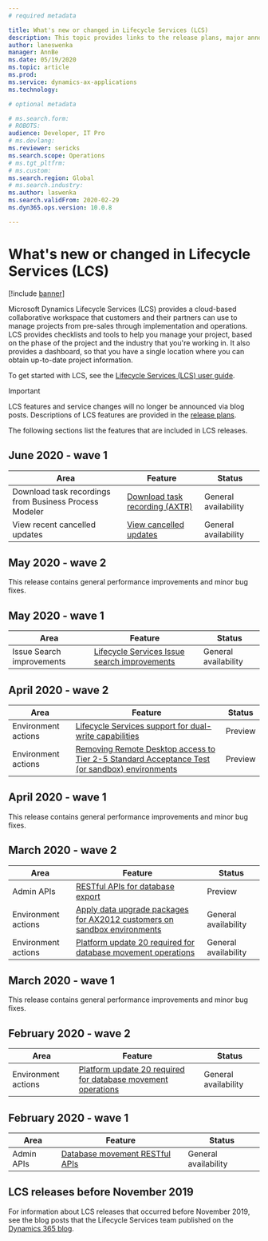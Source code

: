 ```yaml
---
# required metadata

title: What's new or changed in Lifecycle Services (LCS)
description: This topic provides links to the release plans, major announcements, and more for Microsoft Dynamics Lifecycle Services (LCS). 
author: laneswenka
manager: AnnBe
ms.date: 05/19/2020
ms.topic: article
ms.prod: 
ms.service: dynamics-ax-applications
ms.technology: 

# optional metadata

# ms.search.form: 
# ROBOTS: 
audience: Developer, IT Pro
# ms.devlang:
ms.reviewer: sericks
ms.search.scope: Operations
# ms.tgt_pltfrm: 
# ms.custom: 
ms.search.region: Global
# ms.search.industry: 
ms.author: laswenka
ms.search.validFrom: 2020-02-29
ms.dyn365.ops.version: 10.0.8

---
```


# What's new or changed in Lifecycle Services (LCS)

[!include [banner](../includes/banner.md)]

Microsoft Dynamics Lifecycle Services (LCS) provides a cloud-based collaborative workspace that customers and their partners can use to manage projects from pre-sales through implementation and operations. LCS provides checklists and tools to help you manage your project, based on the phase of the project and the industry that you're working in. It also provides a dashboard, so that you have a single location where you can obtain up-to-date project information.

To get started with LCS, see the [Lifecycle Services (LCS) user guide](lcs-user-guide.md).

> [!IMPORTANT]
> LCS features and service changes will no longer be announced via blog posts. Descriptions of LCS features are provided in the [release plans](https://go.microsoft.com/fwlink/?linkid=2010158). 

The following sections list the features that are included in LCS releases.
## June 2020 - wave 1
| Area | Feature |Status |
|------|---------|-------|
| Download task recordings from Business Process Modeler | [Download task recording (AXTR) ](https://docs.microsoft.com/en-us/dynamics365/fin-ops-core/dev-itpro/lifecycle-services/complete-tasks-bpm#download-a-task-recording) | General availability | 
| View recent cancelled updates | [View cancelled updates ](https://docs.microsoft.com/en-us/dynamics365/fin-ops-core/dev-itpro/lifecycle-services/configure-service-updates.md#cancelled-updates) | General availability |  

## May 2020 - wave 2

This release contains general performance improvements and minor bug fixes.   

## May 2020 - wave 1
| Area | Feature |Status |
|------|---------|-------|
| Issue Search improvements | [Lifecycle Services Issue search improvements](https://docs.microsoft.com/dynamics365-release-plan/2020wave1/finance-operations-crossapp-capabilities/lifecyle-services-issue-search-improvements) | General availability | 


## April 2020 - wave 2

| Area | Feature | Status |
|------|---------|---------|
| Environment actions | [Lifecycle Services support for dual-write capabilities](https://docs.microsoft.com/dynamics365-release-plan/2020wave1/finance-operations-crossapp-capabilities/lifecycle-services-support-dual-write-capabilities) | Preview|
| Environment actions | [Removing Remote Desktop access to Tier 2-5 Standard Acceptance Test (or sandbox) environments](https://docs.microsoft.com/dynamics365-release-plan/2020wave1/finance-operations-crossapp-capabilities/removing-remote-desktop-access-tier-2-5-standard-acceptance-test-or-sandbox-environments) | Preview|

## April 2020 - wave 1

This release contains general performance improvements and minor bug fixes.  

## March 2020 - wave 2

| Area | Feature | Status |
|------|---------|--------|
| Admin APIs | [RESTful APIs for database export](https://docs.microsoft.com/dynamics365-release-plan/2019wave2/finance-operations-crossapp-capabilities/restful-apis-database-export) | Preview |
| Environment actions | [Apply data upgrade packages for AX2012 customers on sandbox environments](https://docs.microsoft.com/dynamics365-release-plan/2019wave2/finance-operations-crossapp-capabilities/apply-data-upgrade-packages-ax-2012-customers-sandbox-environments) | General availability |
| Environment actions | [Platform update 20 required for database movement operations](https://docs.microsoft.com/dynamics365-release-plan/2019wave2/finance-operations-crossapp-capabilities/platform-update-20-required-database-movement-operations) | General availability|

## March 2020 - wave 1

This release contains general performance improvements and minor bug fixes.  

## February 2020 - wave 2

| Area | Feature | Status |
|------|---------|--------|
| Environment actions | [Platform update 20 required for database movement operations](https://docs.microsoft.com/dynamics365-release-plan/2019wave2/finance-operations-crossapp-capabilities/platform-update-20-required-database-movement-operations) | General availability |

## February 2020 - wave 1

| Area | Feature | Status |
|------|---------|-------|
| Admin APIs | [Database movement RESTful APIs](https://docs.microsoft.com/dynamics365-release-plan/2019wave2/finance-operations-crossapp-capabilities/database-movement-restful-apis-lifecycle-services) | General availability |

## LCS releases before November 2019

For information about LCS releases that occurred before November 2019, see the blog posts that the Lifecycle Services team published on the [Dynamics 365 blog](https://cloudblogs.microsoft.com/dynamics365/author/lifecycle-services-team/).
